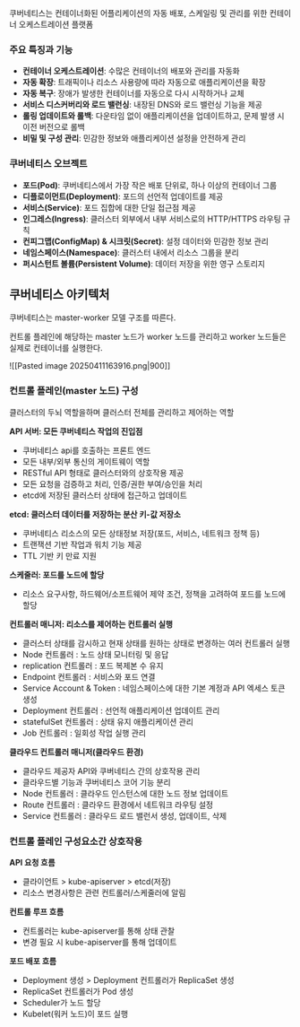 쿠버네티스는 컨테이너화된 어플리케이션의 자동 배포, 스케일링 및 관리를 위한 컨테이너 오케스트레이션 플랫폼

### 주요 특징과 기능
- **컨테이너 오케스트레이션**: 수많은 컨테이너의 배포와 관리를 자동화
- **자동 확장**: 트래픽이나 리소스 사용량에 따라 자동으로 애플리케이션을 확장
- **자동 복구**: 장애가 발생한 컨테이너를 자동으로 다시 시작하거나 교체
- **서비스 디스커버리와 로드 밸런싱**: 내장된 DNS와 로드 밸런싱 기능을 제공
- **롤링 업데이트와 롤백**: 다운타임 없이 애플리케이션을 업데이트하고, 문제 발생 시 이전 버전으로 롤백
- **비밀 및 구성 관리**: 민감한 정보와 애플리케이션 설정을 안전하게 관리

### 쿠버네티스 오브젝트
- **포드(Pod)**: 쿠버네티스에서 가장 작은 배포 단위로, 하나 이상의 컨테이너 그룹
- **디플로이먼트(Deployment)**: 포드의 선언적 업데이트를 제공
- **서비스(Service)**: 포드 집합에 대한 단일 접근점 제공
- **인그레스(Ingress)**: 클러스터 외부에서 내부 서비스로의 HTTP/HTTPS 라우팅 규칙
- **컨피그맵(ConfigMap) & 시크릿(Secret)**: 설정 데이터와 민감한 정보 관리
- **네임스페이스(Namespace)**: 클러스터 내에서 리소스 그룹을 분리
- **퍼시스턴트 볼륨(Persistent Volume)**: 데이터 저장을 위한 영구 스토리지


## 쿠버네티스 아키텍처

쿠버네티스는 master-worker 모델 구조를 따른다.

컨트롤 플레인에 해당하는 master 노드가 worker 노드를 관리하고 worker 노드들은 실제로 컨테이너를 실행한다.

![[Pasted image 20250411163916.png|900]]

### 컨트롤 플레인(master 노드) 구성
클러스터의 두뇌 역할을하며 클러스터 전체를 관리하고 제어하는 역할

**API 서버: 모든 쿠버네티스 작업의 진입점**
- 쿠버네티스 api를 호출하는 프론트 엔드
- 모든 내부/외부 통신의 게이트웨이 역할
- RESTful API 형태로 클러스터와의 상호작용 제공
- 모든 요청을 검증하고 처리, 인증/권한 부여/승인을 처리
- etcd에 저장된 클러스터 상태에 접근하고 업데이트

 **etcd: 클러스터 데이터를 저장하는 분산 키-값 저장소**
 - 쿠버네티스 리소스의 모든 상태정보 저장(포드, 서비스, 네트워크 정책 등)
 - 트랜잭션 기반 작업과 워치 기능 제공
 - TTL 기반 키 만료 지원

 **스케줄러: 포드를 노드에 할당**
- 리소스 요구사항, 하드웨어/소프트웨어 제약 조건, 정책을 고려하여 포드를 노드에 할당

 **컨트롤러 매니저: 리소스를 제어하는 컨트롤러 실행**
 - 클러스터 상태를 감시하고 현재 상태를 원하는 상태로 변경하는 여러 컨트롤러 실행
 - Node 컨트롤러 : 노드 상태 모니터링 및 응답
 - replication 컨트롤러 : 포드 복제본 수 유지
 - Endpoint 컨트롤러 : 서비스와 포드 연결
 - Service Account & Token : 네임스페이스에 대한 기본 계정과 API 엑세스 토큰 생성
 - Deployment 컨트롤러 : 선언적 애플리케이션 업데이트 관리
 - statefulSet 컨트롤러 : 상태 유지 애플리케이션 관리
 - Job 컨트롤러 : 일회성 작업 실행 관리

**클라우드 컨트롤러 매니저(클라우드 환경)**
- 클라우드 제공자 API와 쿠버네티스 간의 상호작용 관리
- 클라우드별 기능과 쿠버네티스 코어 기능 분리
- Node 컨트롤러 : 클라우드 인스턴스에 대한 노드 정보 업데이트
- Route 컨트롤러 : 클라우드 환경에서 네트워크 라우팅 설정
- Service 컨트롤러 : 클라우드 로드 밸런서 생성, 업데이트, 삭제


### 컨트롤 플레인 구성요소간 상호작용
**API 요청 흐름**
- 클라이언트 > kube-apiserver > etcd(저장)
- 리소스 변경사항은 관련 컨트롤러/스케줄러에 알림

**컨트롤 루프 흐름**
- 컨트롤러는 kube-apiserver를 통해 상태 관찰
- 변경 필요 시 kube-apiserver를 통해 업데이트

**포드 배포 흐름**
- Deployment 생성 > Deployment 컨트롤러가 ReplicaSet 생성
- ReplicaSet 컨트롤러가 Pod 생성
- Scheduler가 노드 할당
- Kubelet(워커 노드)이 포드 실행
